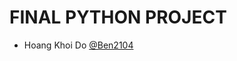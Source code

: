 # FINAL PYTHON PROJECT

<ul>
  <li>Hoang Khoi Do <a href="https://github.com/Ben2104">@Ben2104</a></li>
</ul>
